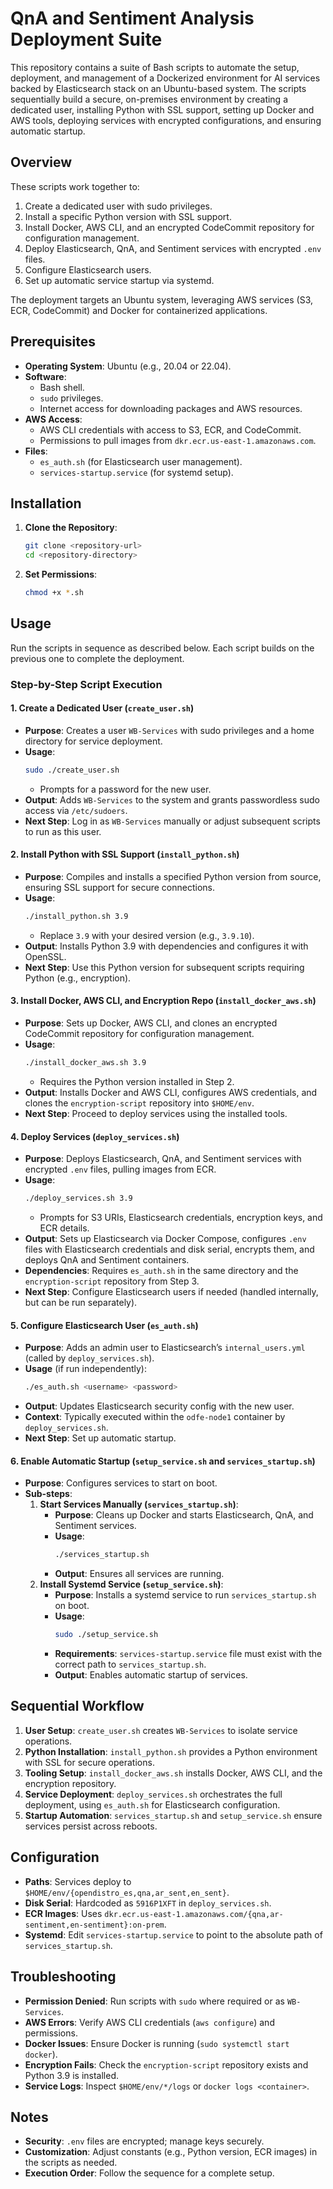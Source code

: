 # QnA and Sentiment Analysis Deployment Suite

This repository contains a suite of Bash scripts to automate the setup, deployment, and management of a Dockerized environment for AI services backed by Elasticsearch stack on an Ubuntu-based system. The scripts sequentially build a secure, on-premises environment by creating a dedicated user, installing Python with SSL support, setting up Docker and AWS tools, deploying services with encrypted configurations, and ensuring automatic startup.

## Overview

These scripts work together to:
1. Create a dedicated user with sudo privileges.
2. Install a specific Python version with SSL support.
3. Install Docker, AWS CLI, and an encrypted CodeCommit repository for configuration management.
4. Deploy Elasticsearch, QnA, and Sentiment services with encrypted `.env` files.
5. Configure Elasticsearch users.
6. Set up automatic service startup via systemd.

The deployment targets an Ubuntu system, leveraging AWS services (S3, ECR, CodeCommit) and Docker for containerized applications.

## Prerequisites

- **Operating System**: Ubuntu (e.g., 20.04 or 22.04).
- **Software**:
  - Bash shell.
  - `sudo` privileges.
  - Internet access for downloading packages and AWS resources.
- **AWS Access**:
  - AWS CLI credentials with access to S3, ECR, and CodeCommit.
  - Permissions to pull images from `dkr.ecr.us-east-1.amazonaws.com`.
- **Files**:
  - `es_auth.sh` (for Elasticsearch user management).
  - `services-startup.service` (for systemd setup).

## Installation

1. **Clone the Repository**:
   ```bash
   git clone <repository-url>
   cd <repository-directory>
   ```

2. **Set Permissions**:
   ```bash
   chmod +x *.sh
   ```

## Usage

Run the scripts in sequence as described below. Each script builds on the previous one to complete the deployment.

### Step-by-Step Script Execution

#### 1. Create a Dedicated User (`create_user.sh`)
- **Purpose**: Creates a user `WB-Services` with sudo privileges and a home directory for service deployment.
- **Usage**:
  ```bash
  sudo ./create_user.sh
  ```
  - Prompts for a password for the new user.
- **Output**: Adds `WB-Services` to the system and grants passwordless sudo access via `/etc/sudoers`.
- **Next Step**: Log in as `WB-Services` manually or adjust subsequent scripts to run as this user.

#### 2. Install Python with SSL Support (`install_python.sh`)
- **Purpose**: Compiles and installs a specified Python version from source, ensuring SSL support for secure connections.
- **Usage**:
  ```bash
  ./install_python.sh 3.9
  ```
  - Replace `3.9` with your desired version (e.g., `3.9.10`).
- **Output**: Installs Python 3.9 with dependencies and configures it with OpenSSL.
- **Next Step**: Use this Python version for subsequent scripts requiring Python (e.g., encryption).

#### 3. Install Docker, AWS CLI, and Encryption Repo (`install_docker_aws.sh`)
- **Purpose**: Sets up Docker, AWS CLI, and clones an encrypted CodeCommit repository for configuration management.
- **Usage**:
  ```bash
  ./install_docker_aws.sh 3.9
  ```
  - Requires the Python version installed in Step 2.
- **Output**: Installs Docker and AWS CLI, configures AWS credentials, and clones the `encryption-script` repository into `$HOME/env`.
- **Next Step**: Proceed to deploy services using the installed tools.

#### 4. Deploy Services (`deploy_services.sh`)
- **Purpose**: Deploys Elasticsearch, QnA, and Sentiment services with encrypted `.env` files, pulling images from ECR.
- **Usage**:
  ```bash
  ./deploy_services.sh 3.9
  ```
  - Prompts for S3 URIs, Elasticsearch credentials, encryption keys, and ECR details.
- **Output**: Sets up Elasticsearch via Docker Compose, configures `.env` files with Elasticsearch credentials and disk serial, encrypts them, and deploys QnA and Sentiment containers.
- **Dependencies**: Requires `es_auth.sh` in the same directory and the `encryption-script` repository from Step 3.
- **Next Step**: Configure Elasticsearch users if needed (handled internally, but can be run separately).

#### 5. Configure Elasticsearch User (`es_auth.sh`)
- **Purpose**: Adds an admin user to Elasticsearch’s `internal_users.yml` (called by `deploy_services.sh`).
- **Usage** (if run independently):
  ```bash
  ./es_auth.sh <username> <password>
  ```
- **Output**: Updates Elasticsearch security config with the new user.
- **Context**: Typically executed within the `odfe-node1` container by `deploy_services.sh`.
- **Next Step**: Set up automatic startup.

#### 6. Enable Automatic Startup (`setup_service.sh` and `services_startup.sh`)
- **Purpose**: Configures services to start on boot.
- **Sub-steps**:
  1. **Start Services Manually (`services_startup.sh`)**:
     - **Purpose**: Cleans up Docker and starts Elasticsearch, QnA, and Sentiment services.
     - **Usage**:
       ```bash
       ./services_startup.sh
       ```
     - **Output**: Ensures all services are running.
  2. **Install Systemd Service (`setup_service.sh`)**:
     - **Purpose**: Installs a systemd service to run `services_startup.sh` on boot.
     - **Usage**:
       ```bash
       sudo ./setup_service.sh
       ```
     - **Requirements**: `services-startup.service` file must exist with the correct path to `services_startup.sh`.
     - **Output**: Enables automatic startup of services.

## Sequential Workflow

1. **User Setup**: `create_user.sh` creates `WB-Services` to isolate service operations.
2. **Python Installation**: `install_python.sh` provides a Python environment with SSL for secure operations.
3. **Tooling Setup**: `install_docker_aws.sh` installs Docker, AWS CLI, and the encryption repository.
4. **Service Deployment**: `deploy_services.sh` orchestrates the full deployment, using `es_auth.sh` for Elasticsearch configuration.
5. **Startup Automation**: `services_startup.sh` and `setup_service.sh` ensure services persist across reboots.

## Configuration

- **Paths**: Services deploy to `$HOME/env/{opendistro_es,qna,ar_sent,en_sent}`.
- **Disk Serial**: Hardcoded as `5916P1XFT` in `deploy_services.sh`.
- **ECR Images**: Uses `dkr.ecr.us-east-1.amazonaws.com/{qna,ar-sentiment,en-sentiment}:on-prem`.
- **Systemd**: Edit `services-startup.service` to point to the absolute path of `services_startup.sh`.

## Troubleshooting

- **Permission Denied**: Run scripts with `sudo` where required or as `WB-Services`.
- **AWS Errors**: Verify AWS CLI credentials (`aws configure`) and permissions.
- **Docker Issues**: Ensure Docker is running (`sudo systemctl start docker`).
- **Encryption Fails**: Check the `encryption-script` repository exists and Python 3.9 is installed.
- **Service Logs**: Inspect `$HOME/env/*/logs` or `docker logs <container>`.

## Notes

- **Security**: `.env` files are encrypted; manage keys securely.
- **Customization**: Adjust constants (e.g., Python version, ECR images) in the scripts as needed.
- **Execution Order**: Follow the sequence for a complete setup.


